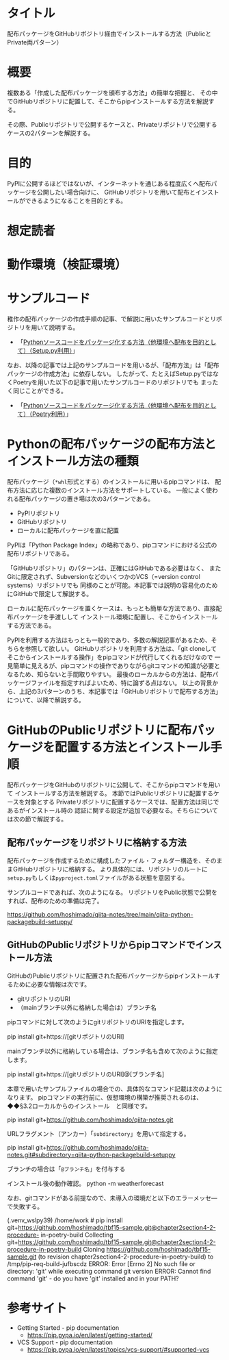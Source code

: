 # タイトル

配布パッケージをGitHubリポジトリ経由でインストールする方法（PublicとPrivate両パターン）



# 概要

複数ある「作成した配布パッケージを頒布する方法」の簡単な把握と、
その中でGitHubリポジトリに配置して、そこからpipインストールする方法を解説する。

その際、Publicリポジトリで公開するケースと、Privateリポジトリで公開するケースの2パターンを解説する。



# 目的

PyPIに公開するほどではないが、インターネットを通じある程度広くへ配布パッケージを公開したい場合向けに、
GitHubリポジトリを用いて配布とインストールができるようになることを目的とする。


# 想定読者



# 動作環境（検証環境）



# サンプルコード

稚作の配布パッケージの作成手順の記事、で解説に用いたサンプルコードとリポジトリを用いて説明する。

* 「[Pythonソースコードをパッケージ化する方法（他環境へ配布を目的として）（Setup.py利用）](https://qiita.com/hoshimado/items/7c99e6ef4c9d1bc6bb87)」

なお、以降の記事では上記のサンプルコードを用いるが、「配布方法」は「配布パッケージの作成方法」に依存しない。
したがって、たとえばSetup.pyではなくPoetryを用いた以下の記事で用いたサンプルコードのリポジトリでも
まったく同じことができる。

* 「[Pythonソースコードをパッケージ化する方法（他環境へ配布を目的として）（Poetry利用）](https://qiita.com/hoshimado/items/aa27b3c6287cb279d0ca)」




# Pythonの配布パッケージの配布方法とインストール方法の種類

配布パッケージ（`*whl`形式とする）のインストールに用いるpipコマンドは、
配布方法に応じた複数のインストール方法をサポートしている。
一般によく使われる配布パッケージの置き場は次の3パターンである。

* PyPIリポジトリ
* GitHubリポジトリ
* ローカルに配布パッケージを直に配置

PyPIは「Python Package Index」の略称であり、pipコマンドにおける公式の配布リポジトリである。

「GitHubリポジトリ」のパターンは、正確にはGitHubである必要はなく、
またGitに限定されず、SubversionなどのいくつかのVCS（=version control systems）リポジトリでも
同様のことが可能。本記事では説明の容易化のためにGitHubで限定して解説する。

ローカルに配布パッケージを置くケースは、もっとも簡単な方法であり、直接配布パッケージを手渡しして
インストール環境に配置し、そこからインストールする方法である。

PyPIを利用する方法はもっとも一般的であり、多数の解説記事があるため、そちらを参照して欲しい。
GitHubリポジトリを利用する方法は、「git cloneしてそこからインストールする操作」をpipコマンドが代行してくれるだけなので
一見簡単に見えるが、pipコマンドの操作でありながらgitコマンドの知識が必要となるため、知らないと手間取りやすい。
最後のローカルからの方法は、配布パッケージファイルを指定すればよいため、特に論ずる点はない。
以上の背景から、上記の3パターンのうち、本記事では「GitHubリポジトリで配布する方法」について、以降で解説する。



# GitHubのPublicリポジトリに配布パッケージを配置する方法とインストール手順

配布パッケージをGitHubのリポジトリに公開して、そこからpipコマンドを用いて
インストールする方法を解説する。
本節ではPublicリポジトリに配置するケースを対象とする
Privateリポジトリに配置するケースでは、配置方法は同じであるがインストール時の
認証に関する設定が追加で必要なる。そちらについては次の節で解説する。



## 配布パッケージをリポジトリに格納する方法

配布パッケージを作成するために構成したファイル・フォルダー構造を、そのままGitHubリポジトリに格納する。
より具体的には、リポジトリのルートに`setup.py`もしくは`pyproject.toml`ファイルがある状態を意図する。

サンプルコードであれば、次のようになる。
リポジトリをPublic状態で公開をすれば、配布のための準備は完了。

https://github.com/hoshimado/qiita-notes/tree/main/qiita-python-packagebuild-setuppy/



## GitHubのPublicリポジトリからpipコマンドでインストール方法


GitHubのPublicリポジトリに配置された配布パッケージからpipインストールするために必要な情報は次です。

* gitリポジトリのURI
* （mainブランチ以外に格納した場合は）ブランチ名

pipコマンドに対して次のようにgitリポジトリのURIを指定します。

pip install git+https://[gitリポジトリのURI]

mainブランチ以外に格納している場合は、ブランチ名も含めて次のように指定します。

pip install git+https://[gitリポジトリのURI]@[ブランチ名]



本章で用いたサンプルファイルの場合での、具体的なコマンド記載は次のようになります。
pipコマンドの実行前に、仮想環境の構築が推奨されるのは、◆◆§3.2ローカルからのインストール　と同様です。

pip install git+https://github.com/hoshimado/qiita-notes.git


URLフラグメント（アンカー）「`subdirectory`」を用いて指定する。

pip install git+https://github.com/hoshimado/qiita-notes.git#subdirectory=qiita-python-packagebuild-setuppy



ブランチの場合は「`@ブランチ名`」を付与する


インストール後の動作確認。
python -m weatherforecast



なお、gitコマンドがある前提なので、未導入の環境だと以下のエラーメッセ―で失敗する。

(.venv_wslpy39) /home/work # pip install git+https://github.com/hoshimado/tbf15-sample.git@chapter2section4-2-procedure-
in-poetry-build
Collecting git+https://github.com/hoshimado/tbf15-sample.git@chapter2section4-2-procedure-in-poetry-build
  Cloning https://github.com/hoshimado/tbf15-sample.git (to revision chapter2section4-2-procedure-in-poetry-build) to /tmp/pip-req-build-jufbscdz
  ERROR: Error [Errno 2] No such file or directory: 'git' while executing command git version
ERROR: Cannot find command 'git' - do you have 'git' installed and in your PATH?






# 参考サイト

* Getting Started - pip documentation
    * https://pip.pypa.io/en/latest/getting-started/
* VCS Support - pip documentation
    * https://pip.pypa.io/en/latest/topics/vcs-support/#supported-vcs










